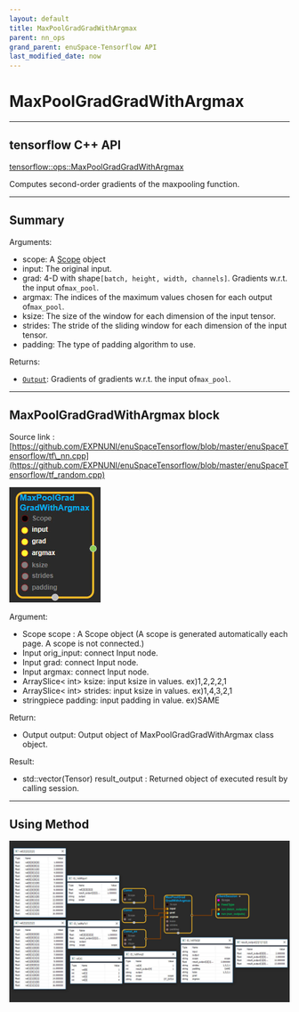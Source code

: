 ```yaml
--- 
layout: default 
title: MaxPoolGradGradWithArgmax 
parent: nn_ops 
grand_parent: enuSpace-Tensorflow API 
last_modified_date: now 
--- 
```


# MaxPoolGradGradWithArgmax

---

## tensorflow C++ API

[tensorflow::ops::MaxPoolGradGradWithArgmax](https://www.tensorflow.org/api_docs/cc/class/tensorflow/ops/max-pool-grad-grad-with-argmax)

Computes second-order gradients of the maxpooling function.

---

## Summary

Arguments:

* scope: A [Scope](https://www.tensorflow.org/api_docs/cc/class/tensorflow/scope.html#classtensorflow_1_1_scope) object
* input: The original input.
* grad: 4-D with shape`[batch, height, width, channels]`. Gradients w.r.t. the input of`max_pool`.
* argmax: The indices of the maximum values chosen for each output of`max_pool`.
* ksize: The size of the window for each dimension of the input tensor.
* strides: The stride of the sliding window for each dimension of the input tensor.
* padding: The type of padding algorithm to use.

Returns:

* [`Output`](https://www.tensorflow.org/api_docs/cc/class/tensorflow/output.html#classtensorflow_1_1_output): Gradients of gradients w.r.t. the input of`max_pool`.

---

## MaxPoolGradGradWithArgmax block

Source link : [https://github.com/EXPNUNI/enuSpaceTensorflow/blob/master/enuSpaceTensorflow/tf\_nn.cpp](https://github.com/EXPNUNI/enuSpaceTensorflow/blob/master/enuSpaceTensorflow/tf_random.cpp)

![](../assets/nn-ops/MaxPoolGradGradWithArgmax1.jpg)

Argument:

* Scope scope : A Scope object \(A scope is generated automatically each page. A scope is not connected.\)
* Input orig\_input: connect  Input node.
* Input grad: connect  Input node.
* Input argmax: connect  Input node.
* ArraySlice&lt; int&gt; ksize: input ksize in values. ex\)1,2,2,2,1
* ArraySlice&lt; int&gt; strides: input ksize in values. ex\)1,4,3,2,1
* stringpiece padding: input padding in value. ex\)SAME

Return:

* Output output: Output object of MaxPoolGradGradWithArgmax  class object.

Result:

* std::vector\(Tensor\) result\_output  : Returned object of executed result by calling session.

---

## Using Method

![](../assets/nn-ops/MaxPoolGradGradWithArgmax2.jpg)

